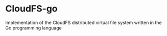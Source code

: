 # CloudFS-go
Implementation of the CloudFS distributed virtual file system written in the Go programming language
